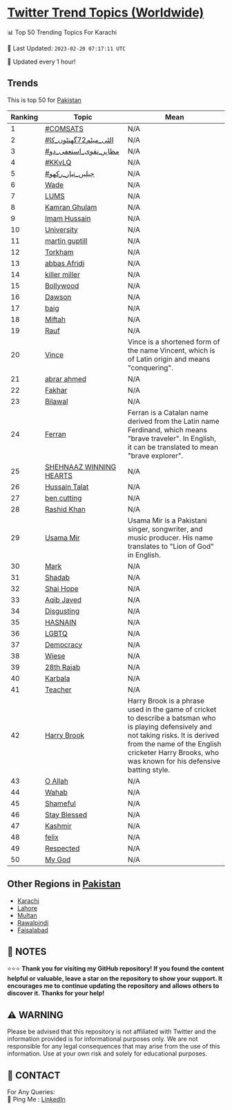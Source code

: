 [Twitter Trend Topics (Worldwide)](https://github.com/ErcinDedeoglu/Twitter-Trend-Topics)
==========


📊 Top 50 Trending Topics For Karachi

📆 Last Updated: `2023-02-20 07:17:11 UTC`

🔧 Updated every 1 hour!


## Trends

This is top 50 for [Pakistan](</Pakistan>)

| Ranking | Topic | Mean |
| ------- | ------------ | ------------ |
| 1 | [#COMSATS](http://twitter.com/search?q=%23COMSATS) | N/A |
| 2 | [#الٹی_میٹم72گھنٹوں_کا](http://twitter.com/search?q=%23%d8%a7%d9%84%d9%b9%db%8c_%d9%85%db%8c%d9%b9%d9%8572%da%af%da%be%d9%86%d9%b9%d9%88%da%ba_%da%a9%d8%a7) | N/A |
| 3 | [#مظاہر_نقوی_استعفی_دو](http://twitter.com/search?q=%23%d9%85%d8%b8%d8%a7%db%81%d8%b1_%d9%86%d9%82%d9%88%db%8c_%d8%a7%d8%b3%d8%aa%d8%b9%d9%81%db%8c_%d8%af%d9%88) | N/A |
| 4 | [#KKvLQ](http://twitter.com/search?q=%23KKvLQ) | N/A |
| 5 | [#جیلیں_تیار_رکھو](http://twitter.com/search?q=%23%d8%ac%db%8c%d9%84%db%8c%da%ba_%d8%aa%db%8c%d8%a7%d8%b1_%d8%b1%da%a9%da%be%d9%88) | N/A |
| 6 | [Wade](http://twitter.com/search?q=Wade) | N/A |
| 7 | [LUMS](http://twitter.com/search?q=LUMS) | N/A |
| 8 | [Kamran Ghulam](http://twitter.com/search?q=Kamran+Ghulam) | N/A |
| 9 | [Imam Hussain](http://twitter.com/search?q=Imam+Hussain) | N/A |
| 10 | [University](http://twitter.com/search?q=University) | N/A |
| 11 | [martin guptill](http://twitter.com/search?q=martin+guptill) | N/A |
| 12 | [Torkham](http://twitter.com/search?q=Torkham) | N/A |
| 13 | [abbas Afridi](http://twitter.com/search?q=abbas+Afridi) | N/A |
| 14 | [killer miller](http://twitter.com/search?q=killer+miller) | N/A |
| 15 | [Bollywood](http://twitter.com/search?q=Bollywood) | N/A |
| 16 | [Dawson](http://twitter.com/search?q=Dawson) | N/A |
| 17 | [baig](http://twitter.com/search?q=baig) | N/A |
| 18 | [Miftah](http://twitter.com/search?q=Miftah) | N/A |
| 19 | [Rauf](http://twitter.com/search?q=Rauf) | N/A |
| 20 | [Vince](http://twitter.com/search?q=Vince) | Vince is a shortened form of the name Vincent, which is of Latin origin and means "conquering". |
| 21 | [abrar ahmed](http://twitter.com/search?q=abrar+ahmed) | N/A |
| 22 | [Fakhar](http://twitter.com/search?q=Fakhar) | N/A |
| 23 | [Bilawal](http://twitter.com/search?q=Bilawal) | N/A |
| 24 | [Ferran](http://twitter.com/search?q=Ferran) | Ferran is a Catalan name derived from the Latin name Ferdinand, which means "brave traveler". In English, it can be translated to mean "brave explorer". |
| 25 | [SHEHNAAZ WINNING HEARTS](http://twitter.com/search?q=SHEHNAAZ+WINNING+HEARTS) | N/A |
| 26 | [Hussain Talat](http://twitter.com/search?q=Hussain+Talat) | N/A |
| 27 | [ben cutting](http://twitter.com/search?q=ben+cutting) | N/A |
| 28 | [Rashid Khan](http://twitter.com/search?q=Rashid+Khan) | N/A |
| 29 | [Usama Mir](http://twitter.com/search?q=Usama+Mir) | Usama Mir is a Pakistani singer, songwriter, and music producer. His name translates to "Lion of God" in English. |
| 30 | [Mark](http://twitter.com/search?q=Mark) | N/A |
| 31 | [Shadab](http://twitter.com/search?q=Shadab) | N/A |
| 32 | [Shai Hope](http://twitter.com/search?q=Shai+Hope) | N/A |
| 33 | [Aqib Javed](http://twitter.com/search?q=Aqib+Javed) | N/A |
| 34 | [Disgusting](http://twitter.com/search?q=Disgusting) | N/A |
| 35 | [HASNAIN](http://twitter.com/search?q=HASNAIN) | N/A |
| 36 | [LGBTQ](http://twitter.com/search?q=LGBTQ) | N/A |
| 37 | [Democracy](http://twitter.com/search?q=Democracy) | N/A |
| 38 | [Wiese](http://twitter.com/search?q=Wiese) | N/A |
| 39 | [28th Rajab](http://twitter.com/search?q=28th+Rajab) | N/A |
| 40 | [Karbala](http://twitter.com/search?q=Karbala) | N/A |
| 41 | [Teacher](http://twitter.com/search?q=Teacher) | N/A |
| 42 | [Harry Brook](http://twitter.com/search?q=Harry+Brook) | Harry Brook is a phrase used in the game of cricket to describe a batsman who is playing defensively and not taking risks. It is derived from the name of the English cricketer Harry Brooks, who was known for his defensive batting style. |
| 43 | [O Allah](http://twitter.com/search?q=O+Allah) | N/A |
| 44 | [Wahab](http://twitter.com/search?q=Wahab) | N/A |
| 45 | [Shameful](http://twitter.com/search?q=Shameful) | N/A |
| 46 | [Stay Blessed](http://twitter.com/search?q=Stay+Blessed) | N/A |
| 47 | [Kashmir](http://twitter.com/search?q=Kashmir) | N/A |
| 48 | [felix](http://twitter.com/search?q=felix) | N/A |
| 49 | [Respected](http://twitter.com/search?q=Respected) | N/A |
| 50 | [My God](http://twitter.com/search?q=My+God) | N/A |



## Other Regions in [Pakistan](</Pakistan>)

* [Karachi](</Pakistan/Karachi.md>)
* [Lahore](</Pakistan/Lahore.md>)
* [Multan](</Pakistan/Multan.md>)
* [Rawalpindi](</Pakistan/Rawalpindi.md>)
* [Faisalabad](</Pakistan/Faisalabad.md>)



## 📝 NOTES

⭐⭐⭐ **Thank you for visiting my GitHub repository! If you found the content helpful or valuable, leave a star on the repository to show your support. It encourages me to continue updating the repository and allows others to discover it. Thanks for your help!**


## ⚠️ WARNING

Please be advised that this repository is not affiliated with Twitter and the information provided is for informational purposes only. We are not responsible for any legal consequences that may arise from the use of this information. Use at your own risk and solely for educational purposes.


## 📨 CONTACT

 For Any Queries:  
            🏓 Ping Me : [LinkedIn](https://www.linkedin.com/in/ercindedeoglu/)
